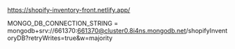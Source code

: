 https://shopify-inventory-front.netlify.app/

MONGO_DB_CONNECTION_STRING = mongodb+srv://661370:661370@cluster0.8i4ns.mongodb.net/shopifyInventoryDB?retryWrites=true&w=majority
